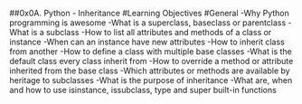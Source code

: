 ##0x0A. Python - Inheritance
#Learning Objectives
#General
	-Why Python programming is awesome
	-What is a superclass, baseclass or parentclass
	-What is a subclass
	-How to list all attributes and methods of a class or instance
	-When can an instance have new attributes
	-How to inherit class from another
	-How to define a class with multiple base classes
	-What is the default class every class inherit from
	-How to override a method or attribute inherited from the base class
	-Which attributes or methods are available by heritage to subclasses
	-What is the purpose of inheritance
	-What are, when and how to use isinstance, issubclass, type and super built-in functions
